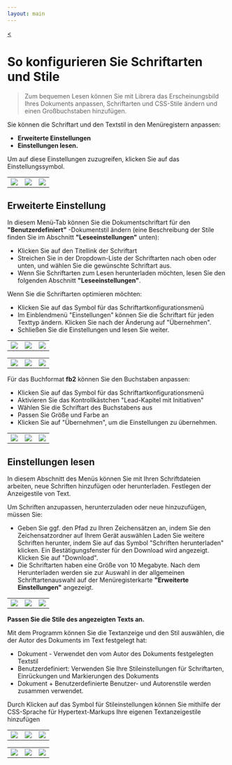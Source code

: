 ```yaml
---
layout: main
---
```

[<](/wiki/faq/de)

# So konfigurieren Sie Schriftarten und Stile

> Zum bequemen Lesen können Sie mit Librera das Erscheinungsbild Ihres Dokuments anpassen, Schriftarten und CSS-Stile ändern und einen Großbuchstaben hinzufügen.


Sie können die Schriftart und den Textstil in den Menüregistern anpassen:

* **Erweiterte Einstellungen**
* **Einstellungen lesen.**

Um auf diese Einstellungen zuzugreifen, klicken Sie auf das Einstellungssymbol.


||||
|-|-|-|
|![](1.jpg)|![](2.jpg)|![](3.jpg)|


## Erweiterte Einstellung


In diesem Menü-Tab können Sie die Dokumentschriftart für den **&quot;Benutzerdefiniert&quot;** -Dokumentstil ändern (eine Beschreibung der Stile finden Sie im Abschnitt **&quot;Leseeinstellungen&quot;** unten):


* Klicken Sie auf den Titellink der Schriftart
* Streichen Sie in der Dropdown-Liste der Schriftarten nach oben oder unten, und wählen Sie die gewünschte Schriftart aus.
* Wenn Sie Schriftarten zum Lesen herunterladen möchten, lesen Sie den folgenden Abschnitt **&quot;Leseeinstellungen&quot;**.

Wenn Sie die Schriftarten optimieren möchten:

* Klicken Sie auf das Symbol für das Schriftartkonfigurationsmenü
* Im Einblendmenü &quot;Einstellungen&quot; können Sie die Schriftart für jeden Texttyp ändern. Klicken Sie nach der Änderung auf &quot;Übernehmen&quot;.
* Schließen Sie die Einstellungen und lesen Sie weiter.


||||
|-|-|-|
|![](23.jpg)|![](4.jpg)|![](5.jpg)|

||||
|-|-|-|
|![](6.jpg)|![](42.jpg)|![](43.jpg)|

Für das Buchformat **fb2** können Sie den Buchstaben anpassen:

* Klicken Sie auf das Symbol für das Schriftartkonfigurationsmenü
* Aktivieren Sie das Kontrollkästchen &quot;Lead-Kapitel mit Initiativen&quot;
* Wählen Sie die Schriftart des Buchstabens aus
* Passen Sie Größe und Farbe an
* Klicken Sie auf &quot;Übernehmen&quot;, um die Einstellungen zu übernehmen.

||||
|-|-|-|
|![](19.jpg)|![](20.jpg)|![](22.jpg)|



## Einstellungen lesen


In diesem Abschnitt des Menüs können Sie mit Ihren Schriftdateien arbeiten, neue Schriften hinzufügen oder herunterladen. Festlegen der Anzeigestile von Text.

Um Schriften anzupassen, herunterzuladen oder neue hinzuzufügen, müssen Sie:

* Geben Sie ggf. den Pfad zu Ihren Zeichensätzen an, indem Sie den Zeichensatzordner auf Ihrem Gerät auswählen
Laden Sie weitere Schriften herunter, indem Sie auf das Symbol &quot;Schriften herunterladen&quot; klicken. Ein Bestätigungsfenster für den Download wird angezeigt. Klicken Sie auf &quot;Download&quot;.
* Die Schriftarten haben eine Größe von 10 Megabyte. Nach dem Herunterladen werden sie zur Auswahl in der allgemeinen Schriftartenauswahl auf der Menüregisterkarte **&quot;Erweiterte Einstellungen&quot;** angezeigt.


||||
|-|-|-|
|![](8.jpg)|![](9.jpg)|![](10.jpg)|

**Passen Sie die Stile des angezeigten Texts an.**

Mit dem Programm können Sie die Textanzeige und den Stil auswählen, die der Autor des Dokuments im Text festgelegt hat:

* Dokument - Verwendet den vom Autor des Dokuments festgelegten Textstil
* Benutzerdefiniert: Verwenden Sie Ihre Stileinstellungen für Schriftarten, Einrückungen und Markierungen des Dokuments
* Dokument + Benutzerdefinierte Benutzer- und Autorenstile werden zusammen verwendet.

Durch Klicken auf das Symbol für Stileinstellungen können Sie mithilfe der CSS-Sprache für Hypertext-Markups Ihre eigenen Textanzeigestile hinzufügen

||||
|-|-|-|
|![](11.jpg)|![](12.jpg)|![](13.jpg)|

||||
|-|-|-|
|![](14.jpg)|![](15.jpg)|![](16.jpg)|







